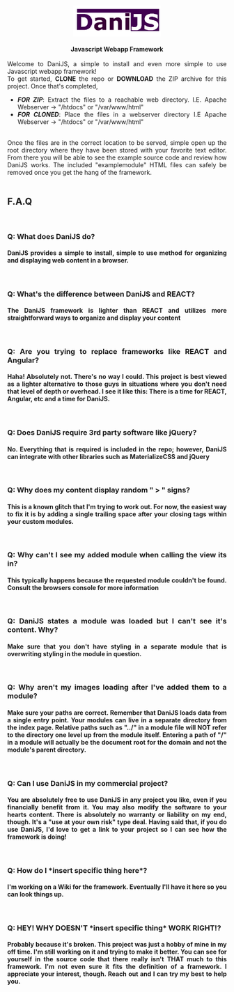 <div style="width: 100%; text-align: center;"> 
  <img src="https://raw.githubusercontent.com/brandonworx/DaniJS/main/modules/examplemodule/logo.png" alt="DaniJS" style="width: 40%;" /><br />
  <br />
  <b>Javascript Webapp Framework</b>
  <br /><br />
  <div style="width: 100%; text-align: justify;">
    Welcome to DaniJS, a simple to install and even more simple to use Javascript webapp framework! <br />
    To get started, <b>CLONE</b> the repo or <b>DOWNLOAD</b> the ZIP archive for this project.
    Once that's completed, <br />
    <ul>
      <li><b><i>FOR ZIP</i></b>: Extract the files to a reachable web directory. I.E. Apache Webserver -> "/htdocs" or "/var/www/html"</li>
      <li><b><i>FOR CLONED</i></b>: Place the files in a webserver directory I.E Apache Webserver -> "/htdocs" or "/var/www/html"</li>
    </ul>
    <br />Once the files are in the correct location to be served, simple open up the root directory where they have been stored with your favorite text editor. From there you will be able to see the example source code and review how DaniJS works. The included "examplemodule" HTML files can safely be removed once you get the hang of the framework.
    <br /><br />
    <b><h2>F.A.Q</h2></b><br />
    <h3>Q: What does DaniJS do?</h3>
    <h4>DaniJS provides a simple to install, simple to use method for organizing and displaying web content in a browser.</h4>
    <br />
    <h3>Q: What's the difference between DaniJS and REACT?</h3>
    <h4>The DaniJS framework is lighter than REACT and utilizes more straightforward ways to organize and display your content</h4>
    <br />
    <h3>Q: Are you trying to replace frameworks like REACT and Angular?</h3>
    <h4>Haha! Absolutely not. There's no way I could. This project is best viewed as a lighter alternative to those guys in situations where you don't need that level of depth or overhead. I see it like this: There is a time for REACT, Angular, etc and a time for DaniJS.</h4>
    <br />
    <h3>Q: Does DaniJS require 3rd party software like jQuery?</h3>
    <h4>No. Everything that is required is included in the repo; however, DaniJS <b>can</b> integrate with other libraries such as MaterializeCSS and jQuery</h4>
    <br />
    <h3>Q: Why does my content display random " > " signs?</h3>
    <h4>This is a known glitch that I'm trying to work out. For now, the easiest way to fix it is by adding a single trailing space after your closing tags within your custom modules.</h4>
    <br />
    <h3>Q: Why can't I see my added module when calling the view its in?</h3>
    <h4>This typically happens because the requested module couldn't be found. Consult the browsers console for more information</h4>
    <br />
    <h3>Q: DaniJS states a module was loaded but I can't see it's content. Why?</h3>
    <h4>Make sure that you don't have styling in a separate module that is overwriting styling in the module in question.</h4>
    <br />
    <h3>Q: Why aren't my images loading after I've added them to a module?</h3>
    <h4>Make sure your paths are correct. Remember that DaniJS loads data from a single entry point. Your modules can live in a separate directory from the index page. Relative paths such as "../" in a module file will <b>NOT</b> refer to the directory one level up from the module itself. Entering a path of "/" in a module will actually be the document root for the domain and not the module's parent directory.</h4>
    <br />
    <h3>Q: Can I use DaniJS in my commercial project?</h3>
    <h4>You are absolutely free to use DaniJS in any project you like, even if you financially benefit from it. You may also modify the software to your hearts content. There is absolutely no warranty or liability on my end, though. It's a "use at your own risk" type deal. Having said that, if you do use DaniJS, I'd love to get a link to your project so I can see how the framework is doing!</h4>
    <br />
    <h3>Q: How do I *insert specific thing here*?</h3>
    <h4>I'm working on a Wiki for the framework. Eventually I'll have it here so you can look things up.</h4>
    <br />
    <h3>Q: HEY! WHY DOESN'T *insert specific thing* WORK RIGHT!?</h3>
    <h4>Probably because it's broken. This project was just a hobby of mine in my off time. I'm still working on it and trying to make it better. You can see for yourself in the source code that there really isn't THAT much to this framework. I'm not even sure it fits the definition of a framework. I appreciate your interest, though. Reach out and I can try my best to help you.</h4>
    <br />
  </div>
 </div>
